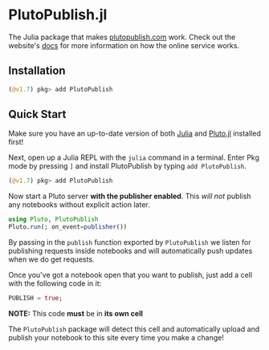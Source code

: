 # PlutoPublish.jl

The Julia package that makes [plutopublish.com](https://plutopublish.com) work. Check out the website's [docs](https://plutopublish.com/docs) for more information on how the online service works.

## Installation

```julia
(@v1.7) pkg> add PlutoPublish
```

## Quick Start

Make sure you have an up-to-date version of both [Julia](https://julialang.org/) and [Pluto.jl](https://github.com/fonsp/Pluto.jl) installed first!

Next, open up a Julia REPL with the `julia` command in a terminal. Enter Pkg mode by pressing `]` and install PlutoPublish by typing `add PlutoPublish`.

```julia
(@v1.7) pkg> add PlutoPublish
```

Now start a Pluto server __with the publisher enabled__. This _will not_ publish any notebooks without explicit action later.

```julia
using Pluto, PlutoPublish
Pluto.run(; on_event=publisher())
```

By passing in the `publish` function exported by `PlutoPublish` we listen for publishing requests inside notebooks and will automatically push updates when we do get requests.

Once you've got a notebook open that you want to publish, just add a cell with the following code in it:

```julia
PUBLISH = true;
```

<span class="note"><b>NOTE:</b> This code __must__ be in __its own cell__

The `PlutoPublish` package will detect this cell and automatically upload and publish your notebook to this site every time you make a change!
